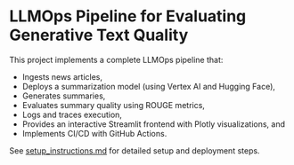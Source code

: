 # LLMOps Pipeline for Evaluating Generative Text Quality

This project implements a complete LLMOps pipeline that:
- Ingests news articles,
- Deploys a summarization model (using Vertex AI and Hugging Face),
- Generates summaries,
- Evaluates summary quality using ROUGE metrics,
- Logs and traces execution,
- Provides an interactive Streamlit frontend with Plotly visualizations, and
- Implements CI/CD with GitHub Actions.

See [setup_instructions.md](setup_instructions.md) for detailed setup and deployment steps.
